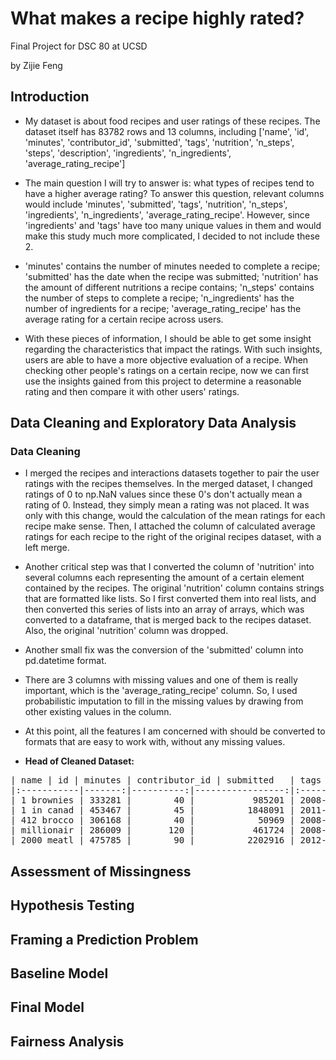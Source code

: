 # What makes a recipe highly rated?
Final Project for DSC 80 at UCSD

by Zijie Feng

## Introduction

- My dataset is about food recipes and user ratings of these recipes. The dataset itself has 83782 rows and 13 columns, including ['name', 'id', 'minutes', 'contributor_id', 'submitted', 'tags', 'nutrition', 'n_steps', 'steps', 'description', 'ingredients', 'n_ingredients', 'average_rating_recipe']

- The main question I will try to answer is: what types of recipes tend to have a higher average rating? To answer this question, relevant columns would include 'minutes', 'submitted', 'tags', 'nutrition', 'n_steps', 'ingredients', 'n_ingredients', 'average_rating_recipe'. However, since 'ingredients' and 'tags' have too many unique values in them and would make this study much more complicated, I decided to not include these 2.

- 'minutes' contains the number of minutes needed to complete a recipe; 'submitted' has the date when the recipe was submitted; 'nutrition' has the amount of different nutritions a recipe contains; 'n_steps' contains the number of steps to complete a recipe; 'n_ingredients' has the number of ingredients for a recipe; 'average_rating_recipe' has the average rating for a certain recipe across users.

- With these pieces of information, I should be able to get some insight regarding the characteristics that impact the ratings. With such insights, users are able to have a more objective evaluation of a recipe. When checking other people's ratings on a certain recipe, now we can first use the insights gained from this project to determine a reasonable rating and then compare it with other users' ratings.

## Data Cleaning and Exploratory Data Analysis

### Data Cleaning

- I merged the recipes and interactions datasets together to pair the user ratings with the recipes themselves. In the merged dataset, I changed ratings of 0 to np.NaN values since these 0's don't actually mean a rating of 0. Instead, they simply mean a rating was not placed. It was only with this change, would the calculation of the mean ratings for each recipe make sense. Then, I attached the column of calculated average ratings for each recipe to the right of the original recipes dataset, with a left merge.

- Another critical step was that I converted the column of 'nutrition' into several columns each representing the amount of a certain element contained by the recipes. The original 'nutrition' column contains strings that are formatted like lists. So I first converted them into real lists, and then converted this series of lists into an array of arrays, which was converted to a dataframe, that is merged back to the recipes dataset. Also, the original 'nutrition' column was dropped.

- Another small fix was the conversion of the 'submitted' column into pd.datetime format.

- There are 3 columns with missing values and one of them is really important, which is the 'average_rating_recipe' column. So, I used probabilistic imputation to fill in the missing values by drawing from other existing values in the column.

- At this point, all the features I am concerned with should be converted to formats that are easy to work with, without any missing values.

- **Head of Cleaned Dataset:**

<pre>
| name | id | minutes | contributor_id | submitted   | tags | n_steps | steps | description | ingredients | n_ingredients | average_rating_recipe | calories | total_fat | sugar | sodium | protein | saturated_fat | carbohydrates |
|:-----------|-------:|----------:|-----------------:|:------------|:-----------|----------:|:-----------|:--------------|:--------------|----------------:|------------------------:|-----------:|------------:|--------:|---------:|----------:|----------------:|----------------:|
| 1 brownies | 333281 |        40 |           985201 | 2008-10-27  | ['60-minut |        10 | ['heat the | these are     | ['bittersw    |               9 |                       4 |      138.4 |          10 |      50 |        3 |         3 |              19 |               6 |
| 1 in canad | 453467 |        45 |          1848091 | 2011-04-11  | ['60-minut |        12 | ['pre-heat | this is th    | ['white su    |              11 |                       5 |      595.1 |          46 |     211 |       22 |        13 |              51 |              26 |
| 412 brocco | 306168 |        40 |            50969 | 2008-05-30  | ['60-minut |         6 | ['preheat  | since ther    | ['frozen b    |               9 |                       5 |      194.8 |          20 |       6 |       32 |        22 |              36 |               3 |
| millionair | 286009 |       120 |           461724 | 2008-02-12  | ['time-to- |         7 | ['freheat  | why a mill    | ['butter',    |               7 |                       5 |      878.3 |          63 |     326 |       13 |        20 |             123 |              39 |
| 2000 meatl | 475785 |        90 |          2202916 | 2012-03-06  | ['time-to- |        17 | ['pan fry  | ready, set    | ['meatloaf    |              13 |                       5 |      267   |          30 |      12 |       12 |        29 |              48 |               2 |
</pre>


## Assessment of Missingness


## Hypothesis Testing


## Framing a Prediction Problem


## Baseline Model


## Final Model


## Fairness Analysis

